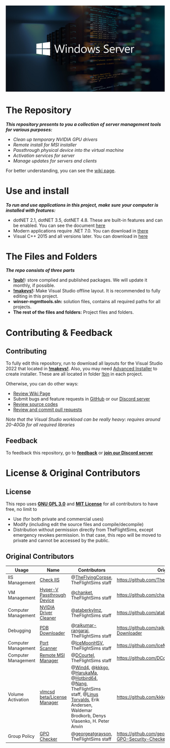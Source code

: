 
![Windows Server Management Tools - Banner](https://github.com/TheFlightSims/windowsserver-mgmttools/blob/master/docs_image.png?raw=true)
# The Repository

***This repository presents to you a collection of server management tools for various purposes:***
- *Clean up temporary NVIDIA GPU drivers*
- *Remote install for MSI installer*
- *Passthrough physical device into the virtual machine*
- *Activation services for server*
- *Manage updates for servers and clients*

For better understanding, you can see the [wiki page](https://github.com/TheFlightSims/windowsserver-mgmttools/wiki).

# Use and install
***To run and use applications in this project, make sure your computer is installed with features:***
 - dotNET 2.1, dotNET 3.5, dotNET 4.8. These are built-in features and can be enabled. You can see the document [here](https://learn.microsoft.com/en-us/dotnet/framework/install/dotnet-35-windows)
 - Modern applications require .NET 7.0. You can download in [there](https://dotnet.microsoft.com/en-us/download)
 - Visual C++ 2015 and all versions later. You can download in [here](https://learn.microsoft.com/en-US/cpp/windows/latest-supported-vc-redist?view=msvc-170)

# The Files and Folders

***The repo consists of three parts***
 - **[!pub!](https://github.com/TheFlightSims/windowsserver-mgmttools/tree/master/!pub!):** store complied and published packages. We will update it monthly, if possible.
 - **[!makevs!](https://github.com/TheFlightSims/windowsserver-mgmttools/tree/master/!makevs!):** Make Visual Studio offline layout. It is recommended to fully editing in this project.
 - **winser-mgmttools.sln:** solution files, contains all required paths for all projects.
 - **The rest of the files and folders:** Project files and folders.

# Contributing & Feedback

## Contributing
To fully edit this repository, run to download all layouts for the Visual Studio 2022 that located in **[!makevs!](https://github.com/TheFlightSims/windowsserver-mgmttools/tree/master/!makevs!)**.
Also, you may need [Advanced Installer](https://www.advancedinstaller.com/) to create installer. These are all located in folder [!bin](https://github.com/TheFlightSims/windowsserver-mgmttools/tree/master/!bin!) in each project.

Otherwise, you can do other ways:
 - [Review Wiki Page](https://github.com/TheFlightSims/windowsserver-mgmttools/wiki)
 - Submit bugs and feature requests in [GitHub](https://github.com/TheFlightSims/windowsserver-mgmttools/issues) or our [Discord server](https://discord.gg/VdbJAHKhuW)
 - [Review source codes](https://github.com/TheFlightSims/windowsserver-mgmttools)
 - [Review and commit pull requests](https://github.com/TheFlightSims/windowsserver-mgmttools/pulls)

*Note that the Visual Studio workload can be really heavy: requires around 20-40Gb for all required libraries*

## Feedback
To feedback this repository, go to [**feedback**](https://github.com/TheFlightSims/windowsserver-mgmttools/issues) or **[join our Discord server](https://discord.gg/VdbJAHKhuW)**

# License & Original Contributors
## License 
This repo uses [**GNU GPL 3.0**](https://www.gnu.org/licenses/gpl-3.0.en.html) and [**MIT License**](https://opensource.org/licenses/MIT) for all contributors to have free, no limit to 
- Use (for both private and commercial uses)
- Modify (including edit the source files and compile/decompile) 
- Distribution without permission directly from TheFlightSims, except emergency revokes permission. In that case, this repo will be moved to private and cannot be accessed by the public.

## Original Contributors
|Usage|Name|Contributors|Original path|
|--|--|--|--|
|IIS Management|[Check IIS](https://github.com/TheFlightSims/windowsserver-mgmttools/tree/master/check-iis)|@[TheFlyingCorpse](https://github.com/TheFlyingCorpse), TheFlightSims staff|https://github.com/TheFlyingCorpse/check_iis
|VM Management|[Hyper-V Passthrough Device](https://github.com/TheFlightSims/windowsserver-mgmttools/tree/master/hyperv-passthrough)|@[chanket](https://github.com/chanket), TheFlightSims staff|https://github.com/chanket/DDA|
|Computer Management|[NVIDIA Driver Cleaner](https://github.com/TheFlightSims/windowsserver-mgmttools/tree/master/nvidia-driver-cleaner)|@[ataberkylmz](https://github.com/ataberkylmz), TheFlightSims staff|https://github.com/ataberkylmz/NvidiaDriverCleaner|
|Debugging|[PDB Downloader](https://github.com/TheFlightSims/windowsserver-mgmttools/tree/master/PDB-Downloader)|@[rajkumar-rangaraj](https://github.com/rajkumar-rangaraj), TheFlightSims staff|https://github.com/rajkumar-rangaraj/PDB-Downloader
|Computer Management|[Port Scanner](https://github.com/TheFlightSims/windowsserver-mgmttools/tree/master/port-scanner)|@[IceMoonHSV](https://github.com/IceMoonHSV), TheFlightSims staff|https://github.com/IceMoonHSV/PortScanner|
|Computer Management|[Remote MSI Manager](https://github.com/TheFlightSims/windowsserver-mgmttools/tree/master/remote-msi-manager)|@[DCourtel](https://github.com/DCourtel), TheFlightSims staff|https://github.com/DCourtel/Remote_MSI_Manager|
|Volume Activation|[vlmcsd beta/License Manager](https://github.com/TheFlightSims/windowsserver-mgmttools/tree/master/vlmcsd-beta)|@[Wind4](https://github.com/Wind4/vlmcsd), @[kkkgo](https://github.com/kkkgo), @[HarukaMa](https://github.com/HarukaMa), @[Hotbird64](https://forums.mydigitallife.net/members/hotbird64.333466/), @[Nang](https://jike.info/user/nang), TheFlightSims staff, @[Linus Torvalds](https://github.com/torvalds), Erik Andersen, Waldemar Brodkorb, Denys Vlasenko, H. Peter Anvin|https://github.com/kkkgo/vlmcsd|
|Group Policy|[GPO Checker](https://github.com/TheFlightSims/windowsserver-mgmttools/tree/master/gpo-checker)|@[georgeatgrayson](https://github.com/georgeatgrayson), TheFlightSims staff|https://github.com/georgeatgrayson/Windows-GPO-Security-Checker|